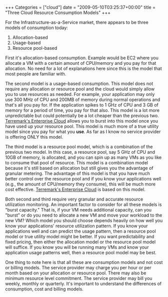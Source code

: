 +++
Categories = ["cloud"]
date = "2009-05-10T03:25:37+00:00"
title = "Three Cloud Resource Consumption Models"
+++


For the Infrastructure-as-a-Service market, there appears to be three models of consumption today:


1. Allocation-based
2. Usage-based
3. Resource pool-based



First it's allocation-based consumption. Example would be EC2 where you allocate a VM with a certain amount of CPU/memory and you pay for that allocation. No need for a lot of explanations here since this is the model that most people are familiar with.

The second model is a usage-based consumption. This model does not require any allocation or resource pool and the cloud would simply allow you to use resources as needed. For example, your application may only use 300 MHz of CPU and 200MB of memory during normal operations and that's all you pay for. If the application spikes to 1 GHz of CPU and 3 GB of memory for a period of time, you pay for that also. This model is a lot more unpredictable but could potentially be a lot cheaper than the previous two. [Terremark's Enterprise Cloud](http://theenterprisecloud.com/) allows you to burst into this model once you have used up your resource pool. This model is much more of a true utility model since you pay for what you **use**. As far as I know no service provider is offering ONLY this model.

The third model is a resource pool model, which is a combination of the previous two model. In this case, a resource pool, say 5 GHz of CPU and 10GB of memory, is allocated, and you can spin up as many VMs as you like to consume that pool of resource. This model is a combination model because it's still based on allocation but still gives you the advantage of granular metering. The advantage of this model is that you have much better control over the resource pool and if you know your applications well (e.g., the amount of CPU/memory they consume), this will be much more cost effective. [Terremark's Enterprise Cloud](http://theenterprisecloud.com/) is based on this model. 

Both second and third require very granular and accurate resource utilization monitoring. An important factor to consider for all these models is "burst capacity." That is, if your VM needs additional capacity, can you "burst" or do you need to allocate a new VM and move your workload to the new VM? Which model you should choose depends heavily on how well you know your applications' resource utilization pattern. If you know your applications well and can predict the usage pattern, then a resource pool model or true utility model might be better. If you want predictability and fixed pricing, then either the allocation model or the resource pool model will suffice. If you know you will be running many VMs and know your application usage patterns well, then a resource pool model may be best. 

One thing to note here is that all these are consumption models and not cost or billing models. The service provider may charge you per hour or per month based on your allocation or resource pool. There may also be minimum resource level commitment. The service provider may bill you weekly, monthly or quarterly. It's important to understand the differences of consumption, cost and billing models.
